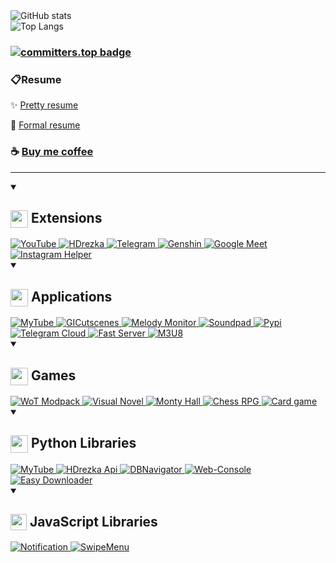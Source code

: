 <picture>
	<source media="(prefers-color-scheme: dark)" srcset="https://github-readme-stats.vercel.app/api?username=SuperZombi&show_icons=true&border_radius=15&theme=dark"/>
	<img src="https://github-readme-stats.vercel.app/api?username=SuperZombi&show_icons=true&border_radius=15" alt="GitHub stats" loading="lazy"/>
</picture>
<br>
<picture>
	<source media="(prefers-color-scheme: dark)" srcset="https://github-readme-stats.vercel.app/api/top-langs/?username=SuperZombi&border_radius=15&theme=dark"/>
	<img src="https://github-readme-stats.vercel.app/api/top-langs/?username=SuperZombi&border_radius=15" alt="Top Langs" loading="lazy"/>
</picture>

### [![committers.top badge](https://user-badge.committers.top/ukraine/SuperZombi.svg)](https://user-badge.committers.top/ukraine/SuperZombi)

### 📋Resume
✨ [Pretty resume](https://superzombi.github.io/resume/?true)

💼 [Formal resume](https://superzombi.github.io/resume/v2/)

### ☕ [Buy me coffee](https://donatello.to/super_zombi)

<hr>

<details open>
	<summary>
		<h2><img width="28px" align="top" src="https://developer.chrome.com/static/docs/extensions/images/home-hero.svg"> Extensions</h2>
	</summary>

<a href="https://github.com/SuperZombi/Picture-in-Picture-for-Youtube">
	<picture>
		<source media="(prefers-color-scheme: dark)" srcset="https://github-readme-stats.vercel.app/api/pin/?username=SuperZombi&repo=Picture-in-Picture-for-Youtube&border_radius=15&theme=dark"/>
		<img src="https://github-readme-stats.vercel.app/api/pin/?username=SuperZombi&repo=Picture-in-Picture-for-Youtube&border_radius=15" alt="YouTube" loading="lazy"/>
	</picture>
</a>
<a href="https://github.com/SuperZombi/HDrezka-Helper">
	<picture>
		<source media="(prefers-color-scheme: dark)" srcset="https://github-readme-stats.vercel.app/api/pin/?username=SuperZombi&repo=HDrezka-Helper&border_radius=15&theme=dark"/>
		<img src="https://github-readme-stats.vercel.app/api/pin/?username=SuperZombi&repo=HDrezka-Helper&border_radius=15" alt="HDrezka" loading="lazy"/>
	</picture>
</a>
<a href="https://github.com/SuperZombi/telegram-downloader">
	<picture>
		<source media="(prefers-color-scheme: dark)" srcset="https://github-readme-stats.vercel.app/api/pin/?username=SuperZombi&repo=telegram-downloader&border_radius=15&theme=dark"/>
		<img src="https://github-readme-stats.vercel.app/api/pin/?username=SuperZombi&repo=telegram-downloader&border_radius=15" alt="Telegram" loading="lazy"/>
	</picture>
</a>
<a href="https://github.com/SuperZombi/genshin-resin">
	<picture>
		<source media="(prefers-color-scheme: dark)" srcset="https://github-readme-stats.vercel.app/api/pin/?username=SuperZombi&repo=genshin-resin&border_radius=15&theme=dark"/>
		<img src="https://github-readme-stats.vercel.app/api/pin/?username=SuperZombi&repo=genshin-resin&border_radius=15" alt="Genshin" loading="lazy"/>
	</picture>
</a>
<a href="https://github.com/SuperZombi/Google-Meet-Helper">
	<picture>
		<source media="(prefers-color-scheme: dark)" srcset="https://github-readme-stats.vercel.app/api/pin/?username=SuperZombi&repo=Google-Meet-Helper&border_radius=15&theme=dark"/>
		<img src="https://github-readme-stats.vercel.app/api/pin/?username=SuperZombi&repo=Google-Meet-Helper&border_radius=15" alt="Google Meet" loading="lazy"/>
	</picture>
</a>
<a href="https://github.com/SuperZombi/Instagram-Helper">
	<picture>
		<source media="(prefers-color-scheme: dark)" srcset="https://github-readme-stats.vercel.app/api/pin/?username=SuperZombi&repo=Instagram-Helper&border_radius=15&theme=dark"/>
		<img src="https://github-readme-stats.vercel.app/api/pin/?username=SuperZombi&repo=Instagram-Helper&border_radius=15" alt="Instagram Helper" loading="lazy"/>
	</picture>
</a>
</details>


<details open>
	<summary>
		<h2><img width="28px" align="top" src="https://cdn-icons-png.flaticon.com/512/814/814120.png"> Applications</h2>
	</summary>

<a href="https://github.com/SuperZombi/MyTube-GUI">
	<picture>
		<source media="(prefers-color-scheme: dark)" srcset="https://github-readme-stats.vercel.app/api/pin/?username=SuperZombi&repo=MyTube-GUI&border_radius=15&theme=dark"/>
		<img src="https://github-readme-stats.vercel.app/api/pin/?username=SuperZombi&repo=MyTube-GUI&border_radius=15" alt="MyTube" loading="lazy"/>
	</picture>
</a>
<a href="https://github.com/SuperZombi/GICutscenesUI">
	<picture>
		<source media="(prefers-color-scheme: dark)" srcset="https://github-readme-stats.vercel.app/api/pin/?username=SuperZombi&repo=GICutscenesUI&border_radius=15&theme=dark"/>
		<img src="https://github-readme-stats.vercel.app/api/pin/?username=SuperZombi&repo=GICutscenesUI&border_radius=15" alt="GICutscenes" loading="lazy"/>
	</picture>
</a>
<a href="https://github.com/SuperZombi/melody-monitor">
	<picture>
		<source media="(prefers-color-scheme: dark)" srcset="https://github-readme-stats.vercel.app/api/pin/?username=SuperZombi&repo=melody-monitor&border_radius=15&theme=dark"/>
		<img src="https://github-readme-stats.vercel.app/api/pin/?username=SuperZombi&repo=melody-monitor&border_radius=15" alt="Melody Monitor" loading="lazy"/>
	</picture>
</a>
<a href="https://github.com/SuperZombi/soundpad-online">
	<picture>
		<source media="(prefers-color-scheme: dark)" srcset="https://github-readme-stats.vercel.app/api/pin/?username=SuperZombi&repo=soundpad-online&border_radius=15&theme=dark"/>
		<img src="https://github-readme-stats.vercel.app/api/pin/?username=SuperZombi&repo=soundpad-online&border_radius=15" alt="Soundpad" loading="lazy"/>
	</picture>
</a>
<a href="https://github.com/SuperZombi/Pypi-uploader">
	<picture>
		<source media="(prefers-color-scheme: dark)" srcset="https://github-readme-stats.vercel.app/api/pin/?username=SuperZombi&repo=pypi-uploader&border_radius=15&theme=dark"/>
		<img src="https://github-readme-stats.vercel.app/api/pin/?username=SuperZombi&repo=pypi-uploader&border_radius=15" alt="Pypi" loading="lazy"/>
	</picture>
</a>
<a href="https://github.com/SuperZombi/Telegram_Cloud">
	<picture>
		<source media="(prefers-color-scheme: dark)" srcset="https://github-readme-stats.vercel.app/api/pin/?username=SuperZombi&repo=Telegram_Cloud&border_radius=15&theme=dark"/>
		<img src="https://github-readme-stats.vercel.app/api/pin/?username=SuperZombi&repo=Telegram_Cloud&border_radius=15" alt="Telegram Cloud" loading="lazy"/>
	</picture>
</a>
<a href="https://github.com/SuperZombi/fast-server">
	<picture>
		<source media="(prefers-color-scheme: dark)" srcset="https://github-readme-stats.vercel.app/api/pin/?username=SuperZombi&repo=fast-server&border_radius=15&theme=dark"/>
		<img src="https://github-readme-stats.vercel.app/api/pin/?username=SuperZombi&repo=fast-server&border_radius=15" alt="Fast Server" loading="lazy"/>
	</picture>
</a>
<a href="https://github.com/SuperZombi/m3u8-downloader">
	<picture>
		<source media="(prefers-color-scheme: dark)" srcset="https://github-readme-stats.vercel.app/api/pin/?username=SuperZombi&repo=m3u8-downloader&border_radius=15&theme=dark"/>
		<img src="https://github-readme-stats.vercel.app/api/pin/?username=SuperZombi&repo=m3u8-downloader&border_radius=15" alt="M3U8" loading="lazy"/>
	</picture>
</a>
</details>


<details open>
	<summary>
		<h2><img width="28px" align="top" src="https://cdn-icons-png.flaticon.com/512/5930/5930147.png"> Games</h2>
	</summary>

<a href="https://github.com/SuperZombi/wot-modpack">
	<picture>
		<source media="(prefers-color-scheme: dark)" srcset="https://github-readme-stats.vercel.app/api/pin/?username=SuperZombi&repo=wot-modpack&border_radius=15&theme=dark"/>
		<img src="https://github-readme-stats.vercel.app/api/pin/?username=SuperZombi&repo=wot-modpack&border_radius=15" alt="WoT Modpack" loading="lazy"/>
	</picture>
</a>
<a href="https://github.com/SuperZombi/visual_novel">
	<picture>
		<source media="(prefers-color-scheme: dark)" srcset="https://github-readme-stats.vercel.app/api/pin/?username=SuperZombi&repo=visual_novel&border_radius=15&theme=dark"/>
		<img src="https://github-readme-stats.vercel.app/api/pin/?username=SuperZombi&repo=visual_novel&border_radius=15" alt="Visual Novel" loading="lazy"/>
	</picture>
</a>
<a href="https://github.com/SuperZombi/monty_hall">
	<picture>
		<source media="(prefers-color-scheme: dark)" srcset="https://github-readme-stats.vercel.app/api/pin/?username=SuperZombi&repo=monty_hall&border_radius=15&theme=dark"/>
		<img src="https://github-readme-stats.vercel.app/api/pin/?username=SuperZombi&repo=monty_hall&border_radius=15" alt="Monty Hall" loading="lazy"/>
	</picture>
</a>
<a href="https://github.com/SuperZombi/chess-rpg">
	<picture>
		<source media="(prefers-color-scheme: dark)" srcset="https://github-readme-stats.vercel.app/api/pin/?username=SuperZombi&repo=chess-rpg&border_radius=15&theme=dark"/>
		<img src="https://github-readme-stats.vercel.app/api/pin/?username=SuperZombi&repo=chess-rpg&border_radius=15" alt="Chess RPG" loading="lazy"/>
	</picture>
</a>
<a href="https://github.com/SuperZombi/card-game">
	<picture>
		<source media="(prefers-color-scheme: dark)" srcset="https://github-readme-stats.vercel.app/api/pin/?username=SuperZombi&repo=card-game&border_radius=15&theme=dark"/>
		<img src="https://github-readme-stats.vercel.app/api/pin/?username=SuperZombi&repo=card-game&border_radius=15" alt="Card game" loading="lazy"/>
	</picture>
</a>
</details>


<details open>
	<summary>
		<h2><img width="28px" align="top" src="https://cdn.iconscout.com/icon/free/png-512/free-python-logo-icon-download-in-svg-png-gif-file-formats--programming-language-logos-icons-1720083.png"> Python Libraries</h2>
	</summary>

<a href="https://github.com/SuperZombi/MyTube">
	<picture>
		<source media="(prefers-color-scheme: dark)" srcset="https://github-readme-stats.vercel.app/api/pin/?username=SuperZombi&repo=MyTube&border_radius=15&theme=dark"/>
		<img src="https://github-readme-stats.vercel.app/api/pin/?username=SuperZombi&repo=MyTube&border_radius=15" alt="MyTube" loading="lazy"/>
	</picture>
</a>
<a href="https://github.com/SuperZombi/HdRezkaApi">
	<picture>
		<source media="(prefers-color-scheme: dark)" srcset="https://github-readme-stats.vercel.app/api/pin/?username=SuperZombi&repo=HdRezkaApi&border_radius=15&theme=dark"/>
		<img src="https://github-readme-stats.vercel.app/api/pin/?username=SuperZombi&repo=HdRezkaApi&border_radius=15" alt="HDrezka Api" loading="lazy"/>
	</picture>
</a>
<a href="https://github.com/SuperZombi/DBNavigator">
	<picture>
		<source media="(prefers-color-scheme: dark)" srcset="https://github-readme-stats.vercel.app/api/pin/?username=SuperZombi&repo=DBNavigator&border_radius=15&theme=dark"/>
		<img src="https://github-readme-stats.vercel.app/api/pin/?username=SuperZombi&repo=DBNavigator&border_radius=15" alt="DBNavigator" loading="lazy"/>
	</picture>
</a>
<a href="https://github.com/SuperZombi/Web-Console">
	<picture>
		<source media="(prefers-color-scheme: dark)" srcset="https://github-readme-stats.vercel.app/api/pin/?username=SuperZombi&repo=Web-Console&border_radius=15&theme=dark"/>
		<img src="https://github-readme-stats.vercel.app/api/pin/?username=SuperZombi&repo=Web-Console&border_radius=15" alt="Web-Console" loading="lazy"/>
	</picture>
</a>
<a href="https://github.com/SuperZombi/PyEasyDownloader">
	<picture>
		<source media="(prefers-color-scheme: dark)" srcset="https://github-readme-stats.vercel.app/api/pin/?username=SuperZombi&repo=PyEasyDownloader&border_radius=15&theme=dark"/>
		<img src="https://github-readme-stats.vercel.app/api/pin/?username=SuperZombi&repo=PyEasyDownloader&border_radius=15" alt="Easy Downloader" loading="lazy"/>
	</picture>
</a>
</details>


<details open>
	<summary>
		<h2><img width="26px" align="top" src="https://cdn.worldvectorlogo.com/logos/javascript-1.svg"> JavaScript Libraries</h2>
	</summary>

<a href="https://github.com/SuperZombi/Notification_JS">
	<picture>
		<source media="(prefers-color-scheme: dark)" srcset="https://github-readme-stats.vercel.app/api/pin/?username=SuperZombi&repo=Notification_JS&border_radius=15&theme=dark"/>
		<img src="https://github-readme-stats.vercel.app/api/pin/?username=SuperZombi&repo=Notification_JS&border_radius=15" alt="Notification" loading="lazy"/>
	</picture>
</a>
<a href="https://github.com/SuperZombi/SwipeMenu_JS">
	<picture>
		<source media="(prefers-color-scheme: dark)" srcset="https://github-readme-stats.vercel.app/api/pin/?username=SuperZombi&repo=SwipeMenu_JS&border_radius=15&theme=dark"/>
		<img src="https://github-readme-stats.vercel.app/api/pin/?username=SuperZombi&repo=SwipeMenu_JS&border_radius=15" alt="SwipeMenu" loading="lazy"/>
	</picture>
</a>
</details>
